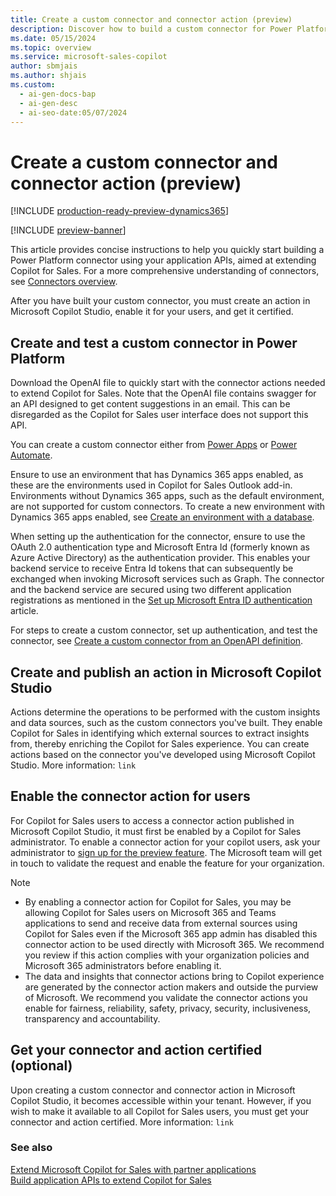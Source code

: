 ```yaml
---
title: Create a custom connector and connector action (preview)
description: Discover how to build a custom connector for Power Platform and create an action in Microsoft Copilot Studio, aimed at enhancing Copilot for Sales.
ms.date: 05/15/2024
ms.topic: overview
ms.service: microsoft-sales-copilot
author: sbmjais
ms.author: shjais
ms.custom:
  - ai-gen-docs-bap
  - ai-gen-desc
  - ai-seo-date:05/07/2024
---
```


# Create a custom connector and connector action (preview)

[!INCLUDE [production-ready-preview-dynamics365](~/../shared-content/shared/preview-includes/production-ready-preview-dynamics365.md)]

[!INCLUDE [preview-banner](~/../shared-content/shared/preview-includes/preview-banner.md)]

This article provides concise instructions to help you quickly start building a Power Platform connector using your application APIs, aimed at extending Copilot for Sales. For a more comprehensive understanding of connectors, see [Connectors overview](/connectors/overview).

After you have built your custom connector, you must create an action in Microsoft Copilot Studio, enable it for your users, and get it certified.

## Create and test a custom connector in Power Platform

Download the OpenAI file to quickly start with the connector actions needed to extend Copilot for Sales. Note that the OpenAI file contains swagger for an API designed to get content suggestions in an email. This can be disregarded as the Copilot for Sales user interface does not support this API.

You can create a custom connector either from [Power Apps](https://make.powerapps.com/) or [Power Automate](https://flow.microsoft.com/). 

Ensure to use an environment that has Dynamics 365 apps enabled, as these are the environments used in Copilot for Sales Outlook add-in. Environments without Dynamics 365 apps, such as the default environment, are not supported for custom connectors. To create a new environment with Dynamics 365 apps enabled, see [Create an environment with a database](/power-platform/admin/create-environment#create-an-environment-with-a-database).

When setting up the authentication for the connector, ensure to use the OAuth 2.0 authentication type and Microsoft Entra Id (formerly known as Azure Active Directory) as the authentication provider. This enables your backend service to receive Entra Id tokens that can subsequently be exchanged when invoking Microsoft services such as Graph. The connector and the backend service are secured using two different application registrations as mentioned in the [Set up Microsoft Entra ID authentication](/connectors/custom-connectors/create-web-api-connector#set-up-microsoft-entra-id-authentication) article.

For steps to create a custom connector, set up authentication, and test the connector, see [Create a custom connector from an OpenAPI definition](/connectors/custom-connectors/define-openapi-definition).

## Create and publish an action in Microsoft Copilot Studio

Actions determine the operations to be performed with the custom insights and data sources, such as the custom connectors you've built. They enable Copilot for Sales in identifying which external sources to extract insights from, thereby enriching the Copilot for Sales experience. You can create actions based on the connector you've developed using Microsoft Copilot Studio. More information: `link`

## Enable the connector action for users

For Copilot for Sales users to access a connector action published in Microsoft Copilot Studio, it must first be enabled by a Copilot for Sales administrator. To enable a connector action for your copilot users,
ask your administrator to [sign up for the preview feature](https://aka.ms/SalesCopilotExtensibilityPreview). The Microsoft team will get in touch to validate the request and enable the feature for your organization. 

> [!NOTE]
> - By enabling a connector action for Copilot for Sales, you may be allowing Copilot for Sales users on Microsoft 365 and Teams applications to send and receive data from external sources using Copilot for Sales even if the Microsoft 365 app admin has disabled this connector action to be used directly with Microsoft 365. We recommend you review if this action complies with your organization policies and Microsoft 365 administrators before enabling it.
> - The data and insights that connector actions bring to Copilot experience are generated by the connector action makers and outside the purview of Microsoft. We recommend you validate the connector actions you enable for fairness, reliability, safety, privacy, security, inclusiveness, transparency and accountability.

## Get your connector and action certified (optional)

Upon creating a custom connector and connector action in Microsoft Copilot Studio, it becomes accessible within your tenant. However, if you wish to make it available to all Copilot for Sales users, you must get your connector and action certified. More information: `link`

### See also

[Extend Microsoft Copilot for Sales with partner applications](extend-copilot-for-sales.md)<br>
[Build application APIs to extend Copilot for Sales](build-apis.md)